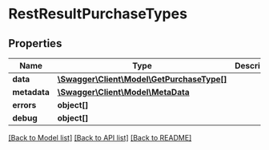 # RestResultPurchaseTypes

## Properties
Name | Type | Description | Notes
------------ | ------------- | ------------- | -------------
**data** | [**\Swagger\Client\Model\GetPurchaseType[]**](GetPurchaseType.md) |  | [optional] 
**metadata** | [**\Swagger\Client\Model\MetaData**](MetaData.md) |  | [optional] 
**errors** | **object[]** |  | [optional] 
**debug** | **object[]** |  | [optional] 

[[Back to Model list]](../README.md#documentation-for-models) [[Back to API list]](../README.md#documentation-for-api-endpoints) [[Back to README]](../README.md)


